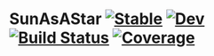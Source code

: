 # SunAsAStar [![Stable](https://img.shields.io/badge/docs-stable-blue.svg)](https://RvSpectML.github.io/SunAsAStar.jl/stable) [![Dev](https://img.shields.io/badge/docs-dev-blue.svg)](https://RvSpectML.github.io/SunAsAStar.jl/dev) [![Build Status](https://github.com/RvSpectML/SunAsAStar.jl/actions/workflows/CI.yml/badge.svg?branch=main)](https://github.com/RvSpectML/SunAsAStar.jl/actions/workflows/CI.yml?query=branch%3Amain) [![Coverage](https://codecov.io/gh/RvSpectML/SunAsAStar.jl/branch/main/graph/badge.svg)](https://codecov.io/gh/RvSpectML/SunAsAStar.jl)
